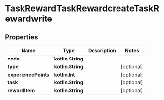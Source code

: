 
# TaskRewardTaskRewardcreateTaskRewardwrite

## Properties
| Name | Type | Description | Notes |
| ------------ | ------------- | ------------- | ------------- |
| **code** | **kotlin.String** |  |  |
| **type** | **kotlin.String** |  |  [optional] |
| **experiencePoints** | **kotlin.Int** |  |  [optional] |
| **task** | **kotlin.String** |  |  [optional] |
| **rewardItem** | **kotlin.String** |  |  [optional] |



